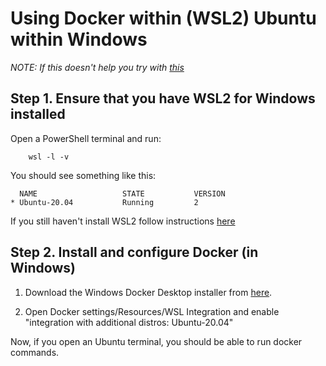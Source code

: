 # Using Docker within (WSL2) Ubuntu within Windows 

*NOTE: If this doesn't help you try with [this](https://docs.docker.com/docker-for-windows/install/)*

## Step 1. Ensure that you have WSL2 for Windows installed

Open a PowerShell terminal and run:
```
	wsl -l -v
```
You should see something like this:

```
  NAME                   STATE           VERSION
* Ubuntu-20.04           Running         2
```

If you still haven't install WSL2 follow instructions [here](./wsl.md)

## Step 2. Install and configure Docker (in Windows)

1. Download the Windows Docker Desktop installer from [here](https://www.docker.com/get-started).

2. Open Docker settings/Resources/WSL Integration and enable "integration with additional distros: Ubuntu-20.04"

Now, if you open an Ubuntu terminal, you should be able to run docker commands.